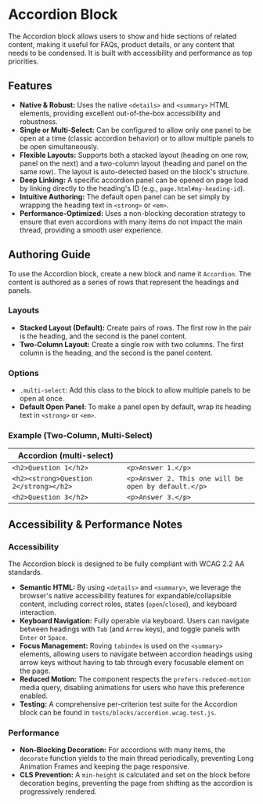 # Accordion Block

The Accordion block allows users to show and hide sections of related content, making it useful for FAQs, product details, or any content that needs to be condensed. It is built with accessibility and performance as top priorities.

## Features

*   **Native & Robust:** Uses the native `<details>` and `<summary>` HTML elements, providing excellent out-of-the-box accessibility and robustness.
*   **Single or Multi-Select:** Can be configured to allow only one panel to be open at a time (classic accordion behavior) or to allow multiple panels to be open simultaneously.
*   **Flexible Layouts:** Supports both a stacked layout (heading on one row, panel on the next) and a two-column layout (heading and panel on the same row). The layout is auto-detected based on the block's structure.
*   **Deep Linking:** A specific accordion panel can be opened on page load by linking directly to the heading's ID (e.g., `page.html#my-heading-id`).
*   **Intuitive Authoring:** The default open panel can be set simply by wrapping the heading text in `<strong>` or `<em>`.
*   **Performance-Optimized:** Uses a non-blocking decoration strategy to ensure that even accordions with many items do not impact the main thread, providing a smooth user experience.

## Authoring Guide

To use the Accordion block, create a new block and name it `Accordion`. The content is authored as a series of rows that represent the headings and panels.

### Layouts

*   **Stacked Layout (Default):** Create pairs of rows. The first row in the pair is the heading, and the second is the panel content.
*   **Two-Column Layout:** Create a single row with two columns. The first column is the heading, and the second is the panel content.

### Options

*   `.multi-select`: Add this class to the block to allow multiple panels to be open at once.
*   **Default Open Panel:** To make a panel open by default, wrap its heading text in `<strong>` or `<em>`.

### Example (Two-Column, Multi-Select)

| Accordion (multi-select) | |
| --- | --- |
| `<h2>Question 1</h2>` | `<p>Answer 1.</p>` |
| `<h2><strong>Question 2</strong></h2>` | `<p>Answer 2. This one will be open by default.</p>` |
| `<h2>Question 3</h2>` | `<p>Answer 3.</p>` |

## Accessibility & Performance Notes

### Accessibility

The Accordion block is designed to be fully compliant with WCAG 2.2 AA standards.

*   **Semantic HTML:** By using `<details>` and `<summary>`, we leverage the browser's native accessibility features for expandable/collapsible content, including correct roles, states (`open`/`closed`), and keyboard interaction.
*   **Keyboard Navigation:** Fully operable via keyboard. Users can navigate between headings with `Tab` (and `Arrow` keys), and toggle panels with `Enter` or `Space`.
*   **Focus Management:** Roving `tabindex` is used on the `<summary>` elements, allowing users to navigate between accordion headings using arrow keys without having to tab through every focusable element on the page.
*   **Reduced Motion:** The component respects the `prefers-reduced-motion` media query, disabling animations for users who have this preference enabled.
*   **Testing:** A comprehensive per-criterion test suite for the Accordion block can be found in `tests/blocks/accordion.wcag.test.js`.

### Performance

*   **Non-Blocking Decoration:** For accordions with many items, the `decorate` function yields to the main thread periodically, preventing Long Animation Frames and keeping the page responsive.
*   **CLS Prevention:** A `min-height` is calculated and set on the block before decoration begins, preventing the page from shifting as the accordion is progressively rendered.
